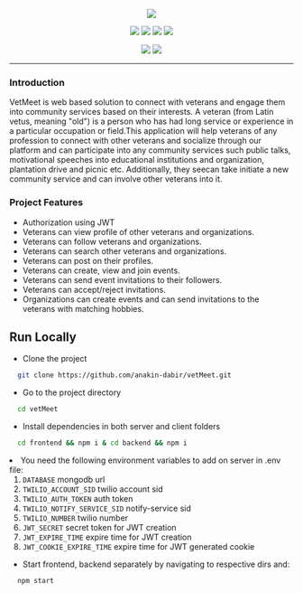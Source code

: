<p align="center">
  <img src="https://anakin-dabir.github.io/public/vetmeet.png" />
</p>
<p align="center">
<img src="https://img.shields.io/badge/react-v17.0.2-teal" />
<img src="https://img.shields.io/badge/react-redux-v7.2.8-purple" />
<img src="https://img.shields.io/badge/express-v4.17.1-blue" />
<img src="https://img.shields.io/badge/mongoose-v6.0.8-darkgreen" />
</p>
<p align="center">
<img src="https://img.shields.io/badge/@mui/material-v5.5.3-darkblue" />
<img src="https://img.shields.io/badge/twilio-v3.74-white" />

</p>

<hr />

### Introduction

VetMeet is web based solution to connect with veterans and engage them into community
services based on their interests. A veteran (from Latin vetus, meaning "old") is a person who has
had long service or experience in a particular occupation or field.This application will help
veterans of any profession to connect with other veterans and socialize through our platform and
can participate into any community services such public talks, motivational speeches into
educational institutions and organization, plantation drive and picnic etc. Additionally, they seecan
take initiate a new community service and can involve other veterans into it.

### Project Features

- Authorization using JWT
- Veterans can view profile of other veterans and organizations.
- Veterans can follow veterans and organizations.
- Veterans can search other veterans and organizations.
- Veterans can post on their profiles.
- Veterans can create, view and join events.
- Veterans can send event invitations to their followers.
- Veterans can accept/reject invitations.
- Organizations can create events and can send invitations to the veterans with matching hobbies.

## Run Locally

- Clone the project

```bash
  git clone https://github.com/anakin-dabir/vetMeet.git
```

- Go to the project directory

```bash
  cd vetMeet
```

- Install dependencies in both server and client folders

```bash
  cd frontend && npm i & cd backend && npm i
```

<li>You need the following environment variables to add on server in .env file:
<ol>
<li>
<code>DATABASE</code> mongodb url</li>
<li>
<code>TWILIO_ACCOUNT_SID</code> twilio account sid</li>
<li>
<code>TWILIO_AUTH_TOKEN</code> auth token</li>
<li>
<code>TWILIO_NOTIFY_SERVICE_SID</code> notify-service sid</li>
<li>
<code>TWILIO_NUMBER</code> twilio number</li>
<li>
<code>JWT_SECRET</code> secret token for JWT creation
</li>
<li>
<code>JWT_EXPIRE_TIME</code> expire time for JWT creation
</li>
<li>
<code>JWT_COOKIE_EXPIRE_TIME</code> expire time for JWT generated cookie
</li>
</ol>
</li>

- Start frontend, backend separately by navigating to respective dirs and:

```bash
  npm start
```
